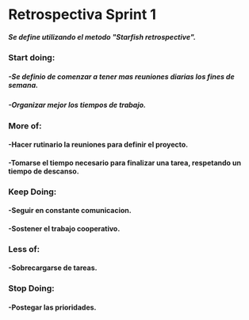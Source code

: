 Retrospectiva Sprint 1
=====================
<p><h5>Se define utilizando el metodo "Starfish retrospective".</h5><p>

  ### Start doing:
  ##### -Se definio de comenzar a tener mas reuniones diarias los fines de semana.
  ##### -Organizar mejor los tiempos de trabajo.
  
  ### More of:
  #### -Hacer rutinario la reuniones para definir el proyecto.
  #### -Tomarse el tiempo necesario para finalizar una tarea, respetando un tiempo de descanso.
 
  ### Keep Doing:
  #### -Seguir en constante comunicacion.
  #### -Sostener el trabajo cooperativo.
  
  ### Less of:
  #### -Sobrecargarse de tareas.
  
  ### Stop Doing:
  #### -Postegar las prioridades.
  
 

